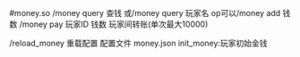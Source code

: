 #money.so
/money query 查钱
或/money query 玩家名
op可以/money add 钱数
/money pay 玩家ID 钱数 玩家间转账(单次最大10000)

/reload_money 重载配置
配置文件 money.json
init_money:玩家初始金钱
